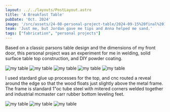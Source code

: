 ```yaml
---
layout: ../../layouts/PostLayout.astro
title: 'A Breakfast Table'
pubDate: 'Oct. 2024'
image: '/src/assets/24-08-personal-project-table/2024-09-15%20final%201.jpeg'
team: 'Just me, but Jordan gave me tips and Anna helped me sand.'
tags: ["fabrication", "personal projects"]
---
```


<p class="post-description one">Based on a classic parsons table design and the dimensions of my front door, this personal project was an experiment for me in welding, solid surface table top construction, and DIY powder coating.</p>

<img src="/src/assets/24-08_personal-project-table/IMG_2150.jpeg" class="img-large" alt="my table">
<img src="/src/assets/24-08_personal-project-table/2024-09-15%20final%201.jpeg" class="img-large" alt="my table">
<img src="/src/assets/24-08_personal-project-table/final-table-no-back.png" class="img-medium" alt="my table">
<img src="/src/assets/24-08_personal-project-table/IMG_2127.jpeg" class="img-medium" alt="my table">
<img src="/src/assets/24-08_personal-project-table/IMG_2211.jpeg" class="img-small" alt="my table">

<p class="post-description">I used stardard glue up processes for the top, and cnc routed a reveal around the edge so that the wood floats just slightly above the metal frame. The frame is standard 1"oc tube steel with mitered corners welded together and industrial mcmaster carr rubber bottom leveling feet. </p>

![my table](/src/assets/24-08-personal-project-table/IMG_3497.jpeg)
![my table](/src/assets/24-08-personal-project-table/IMG_3501.jpeg)
![my table](/src/assets/24-08-personal-project-table/IMG_3654.jpeg)
